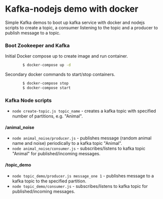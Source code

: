 # Kafka-nodejs demo with docker
Simple Kafka demos to boot up kafka service with docker and nodejs scripts to create a topic, a consumer listening to the topic and a producer to publish message to a topic.

### Boot Zookeeper and Kafka
Initial Docker compose up to create image and run container.
```sh
        $ docker-compose up -d
```
Secondary docker commands to start/stop containers.
```sh
        $ docker-compose stop
        $ docker-compose start
```
### Kafka Node scripts
 * `node create-topic.js topic_name`  - creates a kafka topic with specified number of partitions, e.g. "Animal".

#### /animal_noise
 * `node animal_noise/producer.js` - publishes message (random animal name and noise) periodically to a kafka topic "Animal". 
 * `node animal_noise/consumer.js` - subscribes/listens to kafka topic "Animal" for published/incoming messages.

#### /topic_demo
 * `node topic_demo/producer.js message_one 1` - publishes message to a kafka topic to the specified partition. 
 * `node topic_demo/consumer.js` - subscribes/listens to kafka topic for published/incoming messages.